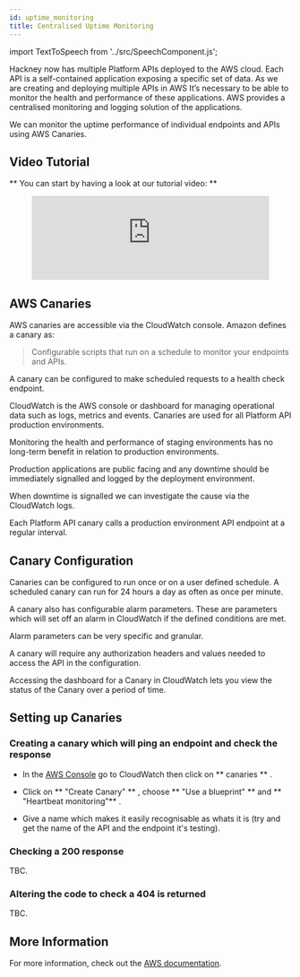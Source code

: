 ```yaml
---
id: uptime_monitoring
title: Centralised Uptime Monitoring
---
```


import TextToSpeech from '../src/SpeechComponent.js';

<TextToSpeech>

Hackney now has multiple Platform APIs deployed to the AWS cloud. Each API is a self-contained application exposing a specific set of data.
As we are creating and deploying multiple APIs in AWS It’s necessary to be able to monitor the health and performance of these applications. AWS provides a centralised monitoring and logging solution of the applications.

We can monitor the uptime performance of individual endpoints and APIs using AWS Canaries.

## Video Tutorial

** You can start by having a look at our tutorial video: **

<figure class="video-container">
  <iframe width="100%" src="https://www.youtube.com/embed/bYMdvCz0QUk" title="YouTube video player" frameborder="0" allow="accelerometer; autoplay; clipboard-write; encrypted-media; gyroscope; picture-in-picture" allowfullscreen></iframe>
</figure>

## AWS Canaries

AWS canaries are accessible via the CloudWatch console. Amazon defines a canary as:
> Configurable scripts that run on a schedule to monitor your endpoints and APIs.

A canary can be configured to make scheduled requests to a health check endpoint.

CloudWatch is the AWS console or dashboard for managing operational data such as logs, metrics and events.
Canaries are used for all Platform API production environments.

Monitoring the health and performance of staging environments has no long-term benefit in relation to production environments. 

Production applications are public facing and any downtime should be immediately signalled and logged by the deployment environment. 

When downtime is signalled we can investigate the cause via the CloudWatch logs. 

Each Platform API canary calls a production environment API endpoint at a regular interval.


## Canary Configuration

Canaries can be configured to run once or on a user defined schedule. A scheduled canary can run for 24 hours a day as often as once per minute. 

A canary also has configurable alarm parameters. These are parameters which will set off an alarm in CloudWatch if the defined conditions are met.

Alarm parameters can be very specific and granular.

A canary will require any authorization headers and values needed to access the API in the configuration.

Accessing the dashboard for a Canary in CloudWatch lets you view the status of the Canary over a period of time.

## Setting up Canaries

### Creating a canary which will ping an endpoint and check the response

- In the [AWS Console](https://signin.aws.amazon.com/signin?redirect_uri=https%3A%2F%2Feu-west-2.console.aws.amazon.com%2Fcloudwatch%2Fhome%3Fregion%3Deu-west-2%26state%3DhashArgs%2523synthetics%253Acanary%252Flist%26isauthcode%3Dtrue&client_id=arn%3Aaws%3Aiam%3A%3A015428540659%3Auser%2Fcloudwatch&forceMobileApp=0&code_challenge=afPX8AredTuJ4RR-8tmbbYoDccc2YpaukmzbN5Up2z4&code_challenge_method=SHA-256
) go to CloudWatch then click on ** canaries ** .

- Click on ** "Create Canary" ** , choose ** "Use a blueprint" ** and  ** "Heartbeat monitoring"** .

- Give a name which makes it easily recognisable as whats it is (try and get the name of the API and the endpoint it's testing).


### Checking a 200 response

TBC.

### Altering the code to check a 404 is returned

TBC.

## More Information

For more information, check out the [AWS documentation](https://docs.aws.amazon.com/AmazonCloudWatch/latest/monitoring/CloudWatch_Synthetics_Canaries_Create.html).

</TextToSpeech>